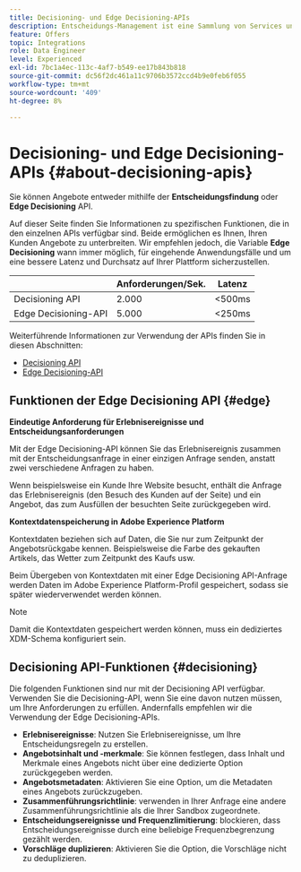 ```yaml
---
title: Decisioning- und Edge Decisioning-APIs
description: Entscheidungs-Management ist eine Sammlung von Services und Benutzeroberflächenprogrammen, mit denen Marketing-Experten personalisierte Angebotserlebnisse für Endbenutzer erstellen und bereitstellen können – über verschiedene Kanäle und Anwendungen hinweg und unter Verwendung von Business-Logik und Entscheidungsregeln.
feature: Offers
topic: Integrations
role: Data Engineer
level: Experienced
exl-id: 7bc1a4ec-113c-4af7-b549-ee17b843b818
source-git-commit: dc56f2dc461a11c9706b3572ccd4b9e0feb6f055
workflow-type: tm+mt
source-wordcount: '409'
ht-degree: 8%

---
```


# Decisioning- und Edge Decisioning-APIs {#about-decisioning-apis}

Sie können Angebote entweder mithilfe der **Entscheidungsfindung** oder **Edge Decisioning** API.

Auf dieser Seite finden Sie Informationen zu spezifischen Funktionen, die in den einzelnen APIs verfügbar sind. Beide ermöglichen es Ihnen, Ihren Kunden Angebote zu unterbreiten. Wir empfehlen jedoch, die Variable **Edge Decisioning** wann immer möglich, für eingehende Anwendungsfälle und um eine bessere Latenz und Durchsatz auf Ihrer Plattform sicherzustellen.

|  | Anforderungen/Sek. | Latenz |
|---|---|---|
| Decisioning API | 2.000 | &lt;500ms |
| Edge Decisioning-API | 5.000 | &lt;250ms |

Weiterführende Informationen zur Verwendung der APIs finden Sie in diesen Abschnitten:
* [Decisioning API](decisioning-api.md)
* [Edge Decisioning-API](edge-decisioning-api.md)

## Funktionen der Edge Decisioning API {#edge}

**Eindeutige Anforderung für Erlebnisereignisse und Entscheidungsanforderungen**

Mit der Edge Decisioning-API können Sie das Erlebnisereignis zusammen mit der Entscheidungsanfrage in einer einzigen Anfrage senden, anstatt zwei verschiedene Anfragen zu haben.

Wenn beispielsweise ein Kunde Ihre Website besucht, enthält die Anfrage das Erlebnisereignis (den Besuch des Kunden auf der Seite) und ein Angebot, das zum Ausfüllen der besuchten Seite zurückgegeben wird.

**Kontextdatenspeicherung in Adobe Experience Platform**

Kontextdaten beziehen sich auf Daten, die Sie nur zum Zeitpunkt der Angebotsrückgabe kennen. Beispielsweise die Farbe des gekauften Artikels, das Wetter zum Zeitpunkt des Kaufs usw.

Beim Übergeben von Kontextdaten mit einer Edge Decisioning API-Anfrage werden Daten im Adobe Experience Platform-Profil gespeichert, sodass sie später wiederverwendet werden können.

>[!NOTE]
>
>Damit die Kontextdaten gespeichert werden können, muss ein dediziertes XDM-Schema konfiguriert sein.

## Decisioning API-Funktionen {#decisioning}

Die folgenden Funktionen sind nur mit der Decisioning API verfügbar. Verwenden Sie die Decisioning-API, wenn Sie eine davon nutzen müssen, um Ihre Anforderungen zu erfüllen. Andernfalls empfehlen wir die Verwendung der Edge Decisioning-APIs.

* **Erlebnisereignisse**: Nutzen Sie Erlebnisereignisse, um Ihre Entscheidungsregeln zu erstellen.
* **Angebotsinhalt und -merkmale**: Sie können festlegen, dass Inhalt und Merkmale eines Angebots nicht über eine dedizierte Option zurückgegeben werden.
* **Angebotsmetadaten**: Aktivieren Sie eine Option, um die Metadaten eines Angebots zurückzugeben.
* **Zusammenführungsrichtlinie**: verwenden in Ihrer Anfrage eine andere Zusammenführungsrichtlinie als die Ihrer Sandbox zugeordnete.
* **Entscheidungsereignisse und Frequenzlimitierung**: blockieren, dass Entscheidungsereignisse durch eine beliebige Frequenzbegrenzung gezählt werden.
* **Vorschläge duplizieren**: Aktivieren Sie die Option, die Vorschläge nicht zu deduplizieren.
